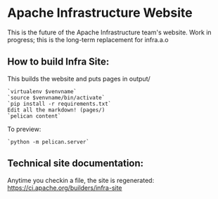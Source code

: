 Apache Infrastructure Website
=============================

This is the future of the Apache Infrastructure team's website.
Work in progress; this is the long-term replacement for infra.a.o

## How to build Infra Site:
This builds the website and puts pages in output/

    `virtualenv $venvname`
    `source $venvname/bin/activate`
    `pip install -r requirements.txt`
    Edit all the markdown! (pages/)
    `pelican content`

To preview:

    `python -m pelican.server`

## Technical site documentation:
Anytime you checkin a file, the site is regenerated:
https://ci.apache.org/builders/infra-site
